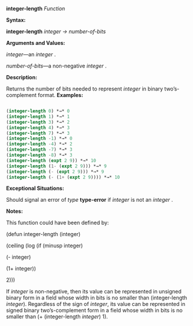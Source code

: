 **integer-length** *Function* 



**Syntax:** 



**integer-length** *integer → number-of-bits* 



**Arguments and Values:** 



*integer*—an *integer* . 



*number-of-bits*—a non-negative *integer* . 



**Description:** 



Returns the number of bits needed to represent *integer* in binary two’s-complement format. **Examples:**
```lisp

(integer-length 0) *→* 0 
(integer-length 1) *→* 1 
(integer-length 3) *→* 2 
(integer-length 4) *→* 3 
(integer-length 7) *→* 3 
(integer-length -1) *→* 0 
(integer-length -4) *→* 2 
(integer-length -7) *→* 3 
(integer-length -8) *→* 3 
(integer-length (expt 2 9)) *→* 10 
(integer-length (1- (expt 2 9))) *→* 9 
(integer-length (- (expt 2 9))) *→* 9 
(integer-length (- (1+ (expt 2 9)))) *→* 10 

```
**Exceptional Situations:** 



Should signal an error of *type* **type-error** if *integer* is not an *integer* . 



**Notes:** 



This function could have been defined by: 



(defun integer-length (integer) 



(ceiling (log (if (minusp integer) 



(- integer) 



(1+ integer)) 



2))) 



If *integer* is non-negative, then its value can be represented in unsigned binary form in a field whose width in bits is no smaller than (integer-length *integer*). Regardless of the sign of *integer*, its value can be represented in signed binary two’s-complement form in a field whose width in bits is no smaller than (+ (integer-length *integer*) 1). 







 



 




